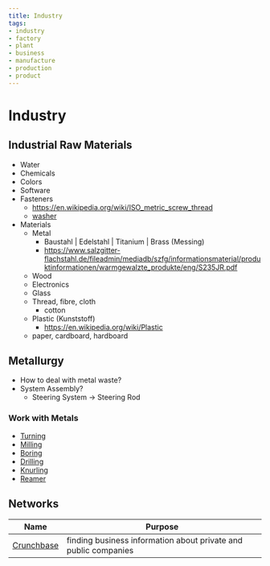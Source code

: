 ```yaml
---
title: Industry
tags:
- industry
- factory
- plant
- business
- manufacture
- production
- product
---
```


# Industry

<TagLinks />

## Industrial Raw Materials

* Water
* Chemicals
* Colors
* Software
* Fasteners
  * https://en.wikipedia.org/wiki/ISO_metric_screw_thread
  * [washer](https://en.wikipedia.org/wiki/Washer_(hardware))
* Materials
  * Metal
    * Baustahl | Edelstahl | Titanium | Brass (Messing)
    * https://www.salzgitter-flachstahl.de/fileadmin/mediadb/szfg/informationsmaterial/produktinformationen/warmgewalzte_produkte/eng/S235JR.pdf
  * Wood
  * Electronics
  * Glass
  * Thread, fibre, cloth
    * cotton
  * Plastic (Kunststoff)
    * https://en.wikipedia.org/wiki/Plastic
  * paper, cardboard, hardboard

## Metallurgy

* How to deal with metal waste?
* System Assembly?
  * Steering System -> Steering Rod

### Work with Metals

* [Turning](https://en.wikipedia.org/wiki/Turning)
* [Milling](https://en.wikipedia.org/wiki/Milling_(machining))
* [Boring](https://en.wikipedia.org/wiki/Boring_(manufacturing))
* [Drilling](https://en.wikipedia.org/wiki/Drilling)
* [Knurling](https://en.wikipedia.org/wiki/Knurling)
* [Reamer](https://en.wikipedia.org/wiki/Reamer)



## Networks

Name | Purpose
-----|---------
[Crunchbase](https://en.wikipedia.org/wiki/Crunchbase) |  finding business information about private and public companies


<Footer />
